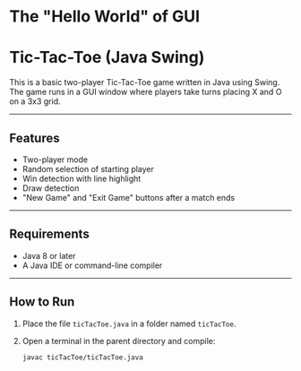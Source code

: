 # The "Hello World" of GUI
# Tic-Tac-Toe (Java Swing)

This is a basic two-player Tic-Tac-Toe game written in Java using Swing. The game runs in a GUI window where players take turns placing X and O on a 3x3 grid.

---

## Features

- Two-player mode
- Random selection of starting player
- Win detection with line highlight
- Draw detection
- "New Game" and "Exit Game" buttons after a match ends

---

## Requirements

- Java 8 or later
- A Java IDE or command-line compiler

---

## How to Run

1. Place the file `ticTacToe.java` in a folder named `ticTacToe`.
2. Open a terminal in the parent directory and compile:

   ```bash
   javac ticTacToe/ticTacToe.java

